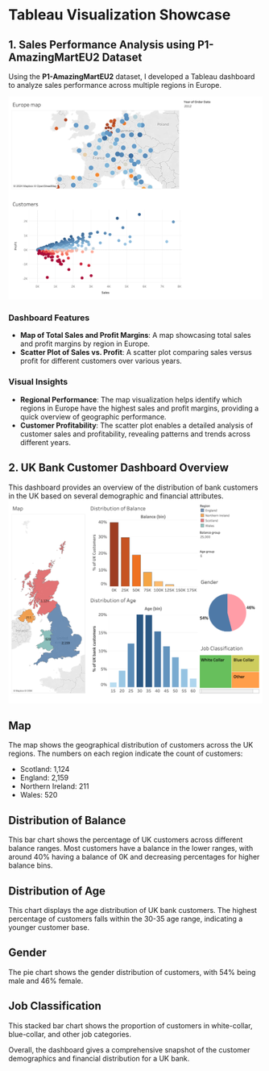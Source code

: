 # Tableau Visualization Showcase

## 1. Sales Performance Analysis using P1-AmazingMartEU2 Dataset

Using the **P1-AmazingMartEU2** dataset, I developed a Tableau dashboard to analyze sales performance across multiple regions in Europe.

<!-- Add links or images of Tableau visualizations here -->
![Map of Sales and Profit Margins](./images/Dashboard_1_mod4.png)

### Dashboard Features

- **Map of Total Sales and Profit Margins**: A map showcasing total sales and profit margins by region in Europe.
- **Scatter Plot of Sales vs. Profit**: A scatter plot comparing sales versus profit for different customers over various years.

### Visual Insights

- **Regional Performance**: The map visualization helps identify which regions in Europe have the highest sales and profit margins, providing a quick overview of geographic performance.
- **Customer Profitability**: The scatter plot enables a detailed analysis of customer sales and profitability, revealing patterns and trends across different years.

## 2. UK Bank Customer Dashboard Overview

This dashboard provides an overview of the distribution of bank customers in the UK based on several demographic and financial attributes.
![Map of UK Customer Distribution](./images/Dashboard_1_mod6.png)
## Map
The map shows the geographical distribution of customers across the UK regions. The numbers on each region indicate the count of customers:
- Scotland: 1,124
- England: 2,159
- Northern Ireland: 211
- Wales: 520

## Distribution of Balance
This bar chart shows the percentage of UK customers across different balance ranges. Most customers have a balance in the lower ranges, with around 40% having a balance of 0K and decreasing percentages for higher balance bins.

## Distribution of Age
This chart displays the age distribution of UK bank customers. The highest percentage of customers falls within the 30-35 age range, indicating a younger customer base.

## Gender
The pie chart shows the gender distribution of customers, with 54% being male and 46% female.

## Job Classification
This stacked bar chart shows the proportion of customers in white-collar, blue-collar, and other job categories.

Overall, the dashboard gives a comprehensive snapshot of the customer demographics and financial distribution for a UK bank.
